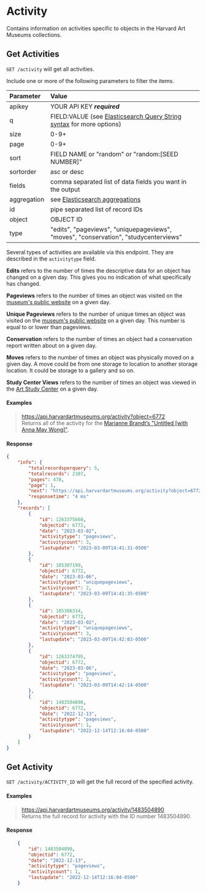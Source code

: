 # Activity

Contains information on activities specific to objects in the Harvard Art Museums collections.

## Get Activities

`GET /activity` will get all activities.

Include one or more of the following parameters to filter the items.

| Parameter | Value |
| :--------- | :----- |
| apikey | YOUR API KEY ***required*** |
| q | FIELD:VALUE (see [Elasticsearch Query String syntax](https://www.elastic.co/guide/en/elasticsearch/reference/7.17/query-dsl-query-string-query.html) for more options) |
| size | 0-9+ |
| page | 0-9+ |
| sort | FIELD NAME or "random" or "random:[SEED NUMBER]" |
| sortorder | asc or desc |
| fields | comma separated list of data fields you want in the output |
| aggregation |  see [Elasticsearch aggregations](http://www.elastic.co/guide/en/elasticsearch/reference/7.17/search-aggregations.html#_structuring_aggregations) |
| id | pipe separated list of record IDs |
| object | OBJECT ID |
| type | "edits", "pageviews", "uniquepageviews", "moves", "conservation", "studycenterviews" |

Several types of activities are available via this endpoint. They are described in the `activitytype` field. 

**Edits** refers to the number of times the descriptive data for an object has changed on a given day. This gives you no indication of what specifically has changed. 

**Pageviews** refers to the number of times an object was visited on the [museum's public website](http://www.harvardartmuseums.org) on a given day.

**Unique Pageviews** refers to the number of unique times an object was visited on the [museum's public website](http://www.harvardartmuseums.org) on a given day. This number is equal to or lower than pageviews.

**Conservation** refers to the number of times an object had a conservation report written about on a given day.

**Moves** refers to the number of times an object was physically moved on a given day. A move could be from one storage to location to another storage location. It could be storage to a gallery and so on.

**Study Center Views** refers to the number of times an object was viewed in the [Art Study Center](http://www.harvardartmuseums.org/teaching-and-research/art-study-center) on a given day.

#### Examples

> https://api.harvardartmuseums.org/activity?object=6772  
> Returns all of the activity for the [Marianne Brandt’s "Untitled [with Anna May Wong]"](www.harvardartmuseums.org/collections/object/6772).  

#### Response

```json
{
    "info": {
        "totalrecordsperquery": 5,
        "totalrecords": 2387,
        "pages": 478,
        "page": 1,
        "next": "https://api.harvardartmuseums.org/activity?object=6772&size=5&page=2",
        "responsetime": "4 ms"
    },
    "records": [
        {
            "id": 1263375660,
            "objectid": 6772,
            "date": "2023-03-02",
            "activitytype": "pageviews",
            "activitycount": 3,
            "lastupdate": "2023-03-09T14:41:31-0500"
        },
        {
            "id": 105307199,
            "objectid": 6772,
            "date": "2023-03-06",
            "activitytype": "uniquepageviews",
            "activitycount": 2,
            "lastupdate": "2023-03-09T14:41:35-0500"
        },
        {
            "id": 105306334,
            "objectid": 6772,
            "date": "2023-03-02",
            "activitytype": "uniquepageviews",
            "activitycount": 3,
            "lastupdate": "2023-03-09T14:42:03-0500"
        },
        {
            "id": 1263374795,
            "objectid": 6772,
            "date": "2023-03-06",
            "activitytype": "pageviews",
            "activitycount": 2,
            "lastupdate": "2023-03-09T14:42:14-0500"
        },
        {
            "id": 1483504890,
            "objectid": 6772,
            "date": "2022-12-13",
            "activitytype": "pageviews",
            "activitycount": 1,
            "lastupdate": "2022-12-14T12:16:04-0500"
        }
    ]
}
```

## Get Activity

`GET /activity/ACTIVITY_ID` will get the full record of the specified activity.

#### Examples

> https://api.harvardartmuseums.org/activity/1483504890    
> Returns the full record for activity with the ID number 1483504890.

#### Response

```json
    {
        "id": 1483504890,
        "objectid": 6772,
        "date": "2022-12-13",
        "activitytype": "pageviews",
        "activitycount": 1,
        "lastupdate": "2022-12-14T12:16:04-0500"
    }
```

